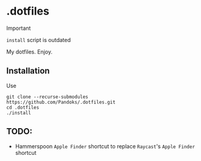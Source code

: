 # .dotfiles

> [!IMPORTANT]
>
> `install` script is outdated

My dotfiles. Enjoy.

## Installation

Use

```
git clone --recurse-submodules https://github.com/Pandoks/.dotfiles.git
cd .dotfiles
./install
```

## TODO:

- Hammerspoon `Apple Finder` shortcut to replace `Raycast`'s `Apple Finder` shortcut
